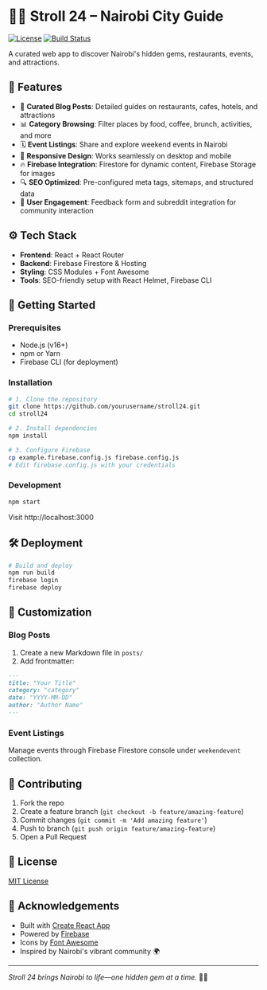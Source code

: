 # 🚶‍♀️ Stroll 24 – Nairobi City Guide

[![License](https://img.shields.io/badge/license-MIT-blue.svg)](LICENSE)
[![Build Status](https://img.shields.io/badge/build-passing-brightgreen.svg)]()

A curated web app to discover Nairobi's hidden gems, restaurants, events, and attractions.

## 🌟 Features
- 📝 **Curated Blog Posts**: Detailed guides on restaurants, cafes, hotels, and attractions
- 📊 **Category Browsing**: Filter places by food, coffee, brunch, activities, and more
- 🗓️ **Event Listings**: Share and explore weekend events in Nairobi
- 📱 **Responsive Design**: Works seamlessly on desktop and mobile
- 🔥 **Firebase Integration**: Firestore for dynamic content, Firebase Storage for images
- 🔍 **SEO Optimized**: Pre-configured meta tags, sitemaps, and structured data
- 💬 **User Engagement**: Feedback form and subreddit integration for community interaction

## ⚙️ Tech Stack
- **Frontend**: React + React Router
- **Backend**: Firebase Firestore & Hosting
- **Styling**: CSS Modules + Font Awesome
- **Tools**: SEO-friendly setup with React Helmet, Firebase CLI

## 🚀 Getting Started

### Prerequisites
- Node.js (v16+)
- npm or Yarn
- Firebase CLI (for deployment)

### Installation
```bash
# 1. Clone the repository
git clone https://github.com/yourusername/stroll24.git 
cd stroll24

# 2. Install dependencies
npm install

# 3. Configure Firebase
cp example.firebase.config.js firebase.config.js
# Edit firebase.config.js with your credentials
```

### Development
```bash
npm start
```
Visit http://localhost:3000

## 🛠️ Deployment

```bash
# Build and deploy
npm run build
firebase login
firebase deploy
```

## 🎨 Customization

### Blog Posts
1. Create a new Markdown file in `posts/`
2. Add frontmatter:
```markdown
---
title: "Your Title"
category: "category"
date: "YYYY-MM-DD"
author: "Author Name"
---
```

### Event Listings
Manage events through Firebase Firestore console under `weekendevent` collection.

## 🤝 Contributing
1. Fork the repo
2. Create a feature branch (`git checkout -b feature/amazing-feature`)
3. Commit changes (`git commit -m 'Add amazing feature'`)
4. Push to branch (`git push origin feature/amazing-feature`)
5. Open a Pull Request

## 📄 License
[MIT License](LICENSE)

## 🙏 Acknowledgements
- Built with [Create React App](https://create-react-app.dev/)
- Powered by [Firebase](https://firebase.google.com/)
- Icons by [Font Awesome](https://fontawesome.com/)
- Inspired by Nairobi's vibrant community 🌍

---
*Stroll 24 brings Nairobi to life—one hidden gem at a time.* 🌿✨
